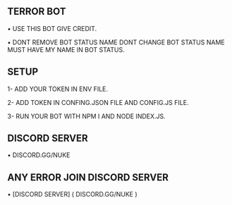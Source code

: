 ## TERROR BOT

• USE THIS BOT GIVE CREDIT.

• DONT REMOVE BOT STATUS NAME DONT CHANGE BOT STATUS NAME MUST HAVE MY NAME IN BOT STATUS.

## SETUP
1- ADD YOUR TOKEN IN ENV FILE.

2- ADD TOKEN IN CONFING.JSON FILE AND CONFIG.JS FILE.

3- RUN YOUR BOT WITH NPM I AND NODE INDEX.JS.

## DISCORD SERVER
• DISCORD.GG/NUKE

## ANY ERROR JOIN DISCORD SERVER
• [DISCORD SERVER] ( DISCORD.GG/NUKE )
